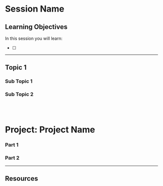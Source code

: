 # Session Name

## Learning Objectives

In this session you will learn:

- [ ]

---

## Topic 1

### Sub Topic 1

### Sub Topic 2

<br>
<br>

# Project: Project Name

### Part 1

### Part 2

---

## Resources
